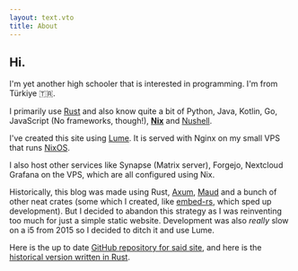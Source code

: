 ```yaml
---
layout: text.vto
title: About
---
```


## Hi.

I'm yet another high schooler that is interested in programming.
I'm from Türkiye 🇹🇷.

I primarily use [Rust](https://rust-lang.org) and
also know quite a bit of Python, Java, Kotlin, Go,
JavaScript (No frameworks, though!), [**Nix**](https://nixos.org/)
and [Nushell](https://nushell.sh/).

I've created this site using [Lume](https://lume.land/). It is served
with Nginx on my small VPS that runs [NixOS](https://nixos.org/).

I also host other services like Synapse (Matrix server), Forgejo, Nextcloud
Grafana on the VPS, which are all configured using Nix.

Historically, this blog was made using Rust, [Axum](https://lib.rs/crates/axum),
[Maud](https://maud.lambda.xyz/) and a bunch of other neat crates (some which
I created, like [embed-rs](https://github.com/RGBCube/embed-rs), which sped up
development). But I decided to abandon this strategy as I was reinventing too much
for just a simple static website. Development was also *really* slow on a i5 from
2015 so I decided to ditch it and use Lume.

Here is the up to date [GitHub repository for said site](https://github.com/RGBCube/Site),
and here is the [historical version written in Rust](https://github.com/RGBCube/Site/tree/555e7ad501692ef2cba5fd927dc58b8b8a8d3086).
